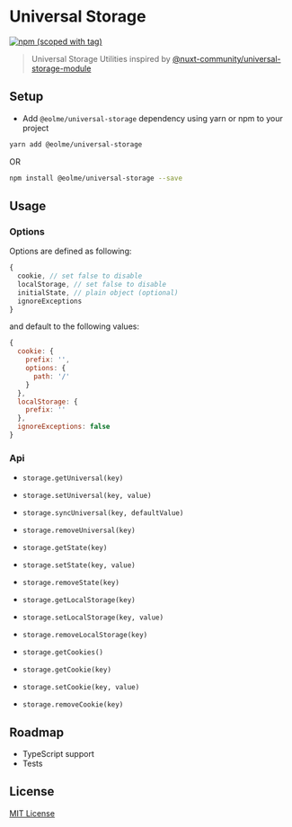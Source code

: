 # Universal Storage

[![npm (scoped with tag)](https://img.shields.io/npm/v/@eolme/universal-storage/latest.svg?style=flat-square)](https://npmjs.com/package/@nuxtjs/universal-storage)

> Universal Storage Utilities inspired by [@nuxt-community/universal-storage-module](https://github.com/nuxt-community/universal-storage-module)

## Setup

- Add `@eolme/universal-storage` dependency using yarn or npm to your project

```sh
yarn add @eolme/universal-storage
```

OR

```sh
npm install @eolme/universal-storage --save
```

## Usage

### Options

Options are defined as following:

```js
{
  cookie, // set false to disable
  localStorage, // set false to disable
  initialState, // plain object (optional)
  ignoreExceptions
}
```

and default to the following values:

```js
{
  cookie: {
    prefix: '',
    options: {
      path: '/'
    }
  },
  localStorage: {
    prefix: ''
  },
  ignoreExceptions: false
}
```

### Api

- `storage.getUniversal(key)`

- `storage.setUniversal(key, value)`

- `storage.syncUniversal(key, defaultValue)`

- `storage.removeUniversal(key)`

- `storage.getState(key)`

- `storage.setState(key, value)`

- `storage.removeState(key)`

- `storage.getLocalStorage(key)`

- `storage.setLocalStorage(key, value)`

- `storage.removeLocalStorage(key)`

- `storage.getCookies()`

- `storage.getCookie(key)`

- `storage.setCookie(key, value)`

- `storage.removeCookie(key)`

## Roadmap

- TypeScript support
- Tests

## License

[MIT License](./LICENSE)
